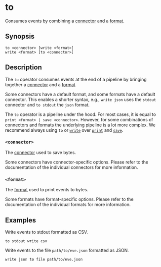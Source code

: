 # to

Consumes events by combining a [connector][connectors] and a [format][formats].

## Synopsis

```
to <connector> [write <format>]
write <format> [to <connector>]
```

## Description

The `to` operator consumes events at the end of a pipeline by bringing together
a [connector][connectors] and a [format][formats].

Some connectors have a default format, and some formats have a default
connector. This enables a shorter syntax, e.g., `write json` uses the
`stdout` connector and `to stdout` the `json` format.

The `to` operator is a pipeline under the hood. For most cases, it is equal to
`print <format> | save <connector>`. However, for some combinations of
connectors and formats the underlying pipeline is a lot more complex. We
recommend always using `to` or [`write`](write.md) over
[`print`](../transformations/print.md) and [`save`](save.md).

### `<connector>`

The [connector][connectors] used to save bytes.

Some connectors have connector-specific options. Please refer to the
documentation of the individual connectors for more information.

### `<format>`

The [format][formats] used to print events to bytes.

Some formats have format-specific options. Please refer to the documentation of
the individual formats for more information.

## Examples

Write events to stdout formatted as CSV.

```
to stdout write csv
```

Write events to the file `path/to/eve.json` formatted as JSON.

```
write json to file path/to/eve.json
```

[connectors]: ../../connectors/README.md
[formats]: ../../formats/README.md
